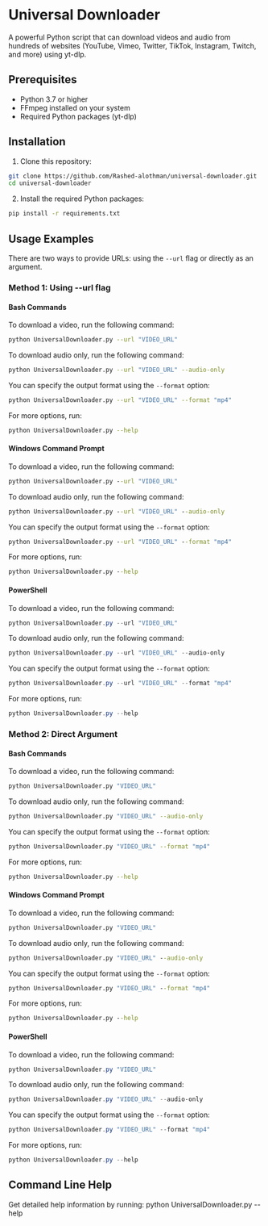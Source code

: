 # Universal Downloader

A powerful Python script that can download videos and audio from hundreds of websites (YouTube, Vimeo, Twitter, TikTok, Instagram, Twitch, and more) using yt-dlp.

## Prerequisites

- Python 3.7 or higher
- FFmpeg installed on your system
- Required Python packages (yt-dlp)

## Installation

1. Clone this repository:

```bash
git clone https://github.com/Rashed-alothman/universal-downloader.git
cd universal-downloader
```

2. Install the required Python packages:

```bash
pip install -r requirements.txt
```

## Usage Examples

There are two ways to provide URLs: using the `--url` flag or directly as an argument.

### Method 1: Using --url flag

#### Bash Commands

To download a video, run the following command:

```bash
python UniversalDownloader.py --url "VIDEO_URL"
```

To download audio only, run the following command:

```bash
python UniversalDownloader.py --url "VIDEO_URL" --audio-only
```

You can specify the output format using the `--format` option:

```bash
python UniversalDownloader.py --url "VIDEO_URL" --format "mp4"
```

For more options, run:

```bash
python UniversalDownloader.py --help
```

#### Windows Command Prompt

To download a video, run the following command:

```cmd
python UniversalDownloader.py --url "VIDEO_URL"
```

To download audio only, run the following command:

```cmd
python UniversalDownloader.py --url "VIDEO_URL" --audio-only
```

You can specify the output format using the `--format` option:

```cmd
python UniversalDownloader.py --url "VIDEO_URL" --format "mp4"
```

For more options, run:

```cmd
python UniversalDownloader.py --help
```

#### PowerShell

To download a video, run the following command:

```powershell
python UniversalDownloader.py --url "VIDEO_URL"
```

To download audio only, run the following command:

```powershell
python UniversalDownloader.py --url "VIDEO_URL" --audio-only
```

You can specify the output format using the `--format` option:

```powershell
python UniversalDownloader.py --url "VIDEO_URL" --format "mp4"
```

For more options, run:

```powershell
python UniversalDownloader.py --help
```

### Method 2: Direct Argument

#### Bash Commands

To download a video, run the following command:

```bash
python UniversalDownloader.py "VIDEO_URL"
```

To download audio only, run the following command:

```bash
python UniversalDownloader.py "VIDEO_URL" --audio-only
```

You can specify the output format using the `--format` option:

```bash
python UniversalDownloader.py "VIDEO_URL" --format "mp4"
```

For more options, run:

```bash
python UniversalDownloader.py --help
```

#### Windows Command Prompt

To download a video, run the following command:

```cmd
python UniversalDownloader.py "VIDEO_URL"
```

To download audio only, run the following command:

```cmd
python UniversalDownloader.py "VIDEO_URL" --audio-only
```

You can specify the output format using the `--format` option:

```cmd
python UniversalDownloader.py "VIDEO_URL" --format "mp4"
```

For more options, run:

```cmd
python UniversalDownloader.py --help
```

#### PowerShell

To download a video, run the following command:

```powershell
python UniversalDownloader.py "VIDEO_URL"
```

To download audio only, run the following command:

```powershell
python UniversalDownloader.py "VIDEO_URL" --audio-only
```

You can specify the output format using the `--format` option:

```powershell
python UniversalDownloader.py "VIDEO_URL" --format "mp4"
```

For more options, run:

```powershell
python UniversalDownloader.py --help
```

## Command Line Help

Get detailed help information by running:
python UniversalDownloader.py --help
